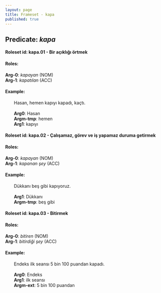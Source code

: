 ```yaml
---
layout: page
title: Frameset - kapa
published: true
---
```

<h2>Predicate: <i>kapa</i></h2>
<h4>Roleset id: kapa.01 - Bir açıklığı örtmek<br>
<h4>Roles:</h4>
<b>Arg-0</b>: <i>kapayan</i>  (NOM) <br>
<b>Arg-1</b>: <i>kapatılan</i>  (ACC) <br>
<h4>Example:</h4>
&emsp;&emsp;Hasan, hemen kapıyı kapadı, kaçtı.<br><br>
&emsp;&emsp;<b>Arg0</b>:  Hasan<br>
&emsp;&emsp;<b>Argm-tmp</b>:  hemen<br>
&emsp;&emsp;<b>Arg1</b>:  kapıyı<br>

<h4>Roleset id: kapa.02 - Çalışamaz, görev ve iş yapamaz duruma getirmek<br>
<h4>Roles:</h4>
<b>Arg-0</b>: <i>kapayan</i>  (NOM) <br>
<b>Arg-1</b>: <i>kapanan şey</i>  (ACC) <br>
<h4>Example:</h4>
&emsp;&emsp;Dükkanı beş gibi kapıyoruz.<br><br>
&emsp;&emsp;<b>Arg1</b>:  Dükkanı<br>
&emsp;&emsp;<b>Argm-tmp</b>:  beş gibi<br>

<h4>Roleset id: kapa.03 - Bitirmek<br>
<h4>Roles:</h4>
<b>Arg-0</b>: <i>bitiren</i>  (NOM) <br>
<b>Arg-1</b>: <i>bitirdiği şey</i>  (ACC) <br>
<h4>Example:</h4>
&emsp;&emsp;Endeks ilk seansı 5 bin 100 puandan kapadı.<br><br>
&emsp;&emsp;<b>Arg0</b>:  Endeks<br>
&emsp;&emsp;<b>Arg1</b>:  ilk seansı<br>
&emsp;&emsp;<b>Argm-ext</b>:  5 bin 100 puandan<br>

